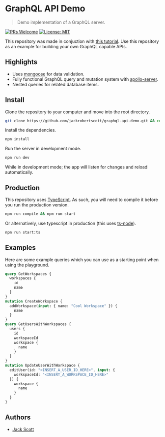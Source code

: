 # GraphQL API Demo

> Demo implementation of a GraphQL server.

[![PRs Welcome](https://img.shields.io/badge/PRs-welcome-brightgreen.svg)](http://makeapullrequest.com) [![License: MIT](https://img.shields.io/badge/License-MIT-yellow.svg)](https://opensource.org/licenses/MIT)

This repository was made in conjuction with [this tutorial](https://medium.com/@jackrobertscott/graphql-zero-to-production-a7c4f786a57b). Use this repository as an example for building your own GraphQL capable APIs.

## Highlights

- Uses [mongoose](https://github.com/Automattic/mongoose) for data validation.
- Fully functional GraphQL query and mutation system with [apollo-server](https://github.com/apollographql/apollo-server).
- Nested queries for related database items.

## Install

Clone the repository to your computer and move into the root directory.

```sh
git clone https://github.com/jackrobertscott/graphql-api-demo.git && cd graphql-api-demo
```

Install the dependencies.

```sh
npm install
```

Run the server in development mode.

```sh
npm run dev
```

While in development mode; the app will listen for changes and reload automatically.

## Production

This repository uses [TypeScript](https://www.typescriptlang.org/). As such, you will need to compile it before you run the production version.

```sh
npm run compile && npm run start
```

Or alternatively, use typescript in production (this uses [ts-node](https://github.com/TypeStrong/ts-node)).

```sh
npm run start:ts
```

## Examples

Here are some example queries which you can use as a starting point when using the playground.

```graphql
query GetWorkspaces {
  workspaces {
    id
    name
  }
}
mutation CreateWorkspace {
  addWorkspace(input: { name: "Cool Workspace" }) {
    name
  }
}
query GetUsersWithWorkspaces {
  users {
    id
    workspaceId
    workspace {
      name
    }
  }
}
mutation UpdateUserWithWorkspace {
  editUser(id: "<INSERT_A_USER_ID_HERE>", input: {
    workspaceId: "<INSERT_A_WORKSPACE_ID_HERE>"
  }) {
  	workspace {
      name
    } 
  }
}
```

## Authors

- [Jack Scott](https://twitter.com/jacrobsco)